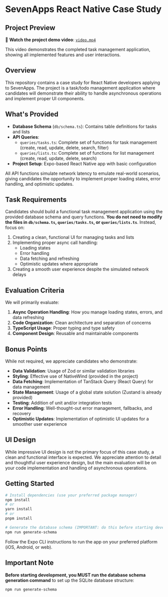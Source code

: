 # SevenApps React Native Case Study

## Project Preview

🎥 **Watch the project demo video**: [`video.mp4`](./video.mp4)

This video demonstrates the completed task management application, showing all implemented features and user interactions.

## Overview

This repository contains a case study for React Native developers applying to SevenApps. The project is a task/todo management application where candidates will demonstrate their ability to handle asynchronous operations and implement proper UI components.

## What's Provided

- **Database Schema** (`db/schema.ts`): Contains table definitions for tasks and lists
- **API Queries**:
  - `queries/tasks.ts`: Complete set of functions for task management (create, read, update, delete, search, filter)
  - `queries/lists.ts`: Complete set of functions for list management (create, read, update, delete, search)
- **Project Setup**: Expo-based React Native app with basic configuration

All API functions simulate network latency to emulate real-world scenarios, giving candidates the opportunity to implement proper loading states, error handling, and optimistic updates.

## Task Requirements

Candidates should build a functional task management application using the provided database schema and query functions. **You do not need to modify the files in `db/schema.ts`, `queries/tasks.ts`, or `queries/lists.ts`**. Instead, focus on:

1. Creating a clean, functional UI for managing tasks and lists
2. Implementing proper async call handling:
   - Loading states
   - Error handling
   - Data fetching and refreshing
   - Optimistic updates where appropriate
3. Creating a smooth user experience despite the simulated network delays

## Evaluation Criteria

We will primarily evaluate:

1. **Async Operation Handling**: How you manage loading states, errors, and data refreshing
2. **Code Organization**: Clean architecture and separation of concerns
3. **TypeScript Usage**: Proper typing and type safety
4. **Component Design**: Reusable and maintainable components

## Bonus Points

While not required, we appreciate candidates who demonstrate:

- **Data Validation**: Usage of Zod or similar validation libraries
- **Styling**: Effective use of NativeWind (provided in the project)
- **Data Fetching**: Implementation of TanStack Query (React Query) for data management
- **State Management**: Usage of a global state solution (Zustand is already provided)
- **Testing**: Addition of unit and/or integration tests
- **Error Handling**: Well-thought-out error management, fallbacks, and recovery
- **Optimistic Updates**: Implementation of optimistic UI updates for a smoother user experience

## UI Design

While impressive UI design is not the primary focus of this case study, a clean and functional interface is expected. We appreciate attention to detail and thoughtful user experience design, but the main evaluation will be on your code implementation and handling of asynchronous operations.

## Getting Started

```bash
# Install dependencies (use your preferred package manager)
npm install
# or
yarn install
# or
pnpm install

# Generate the database schema (IMPORTANT: do this before starting development)
npm run generate-schema

```

Follow the Expo CLI instructions to run the app on your preferred platform (iOS, Android, or web).

## Important Note

**Before starting development, you MUST run the database schema generation command** to set up the SQLite database structure:

```bash
npm run generate-schema
```
